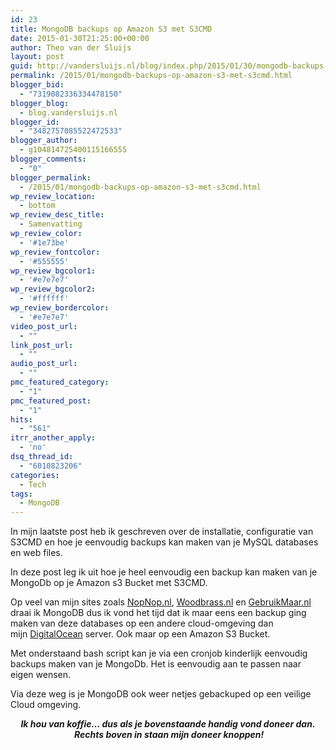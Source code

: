 ```yaml
---
id: 23
title: MongoDB backups op Amazon S3 met S3CMD
date: 2015-01-30T21:25:00+00:00
author: Theo van der Sluijs
layout: post
guid: http://vandersluijs.nl/blog/index.php/2015/01/30/mongodb-backups-op-amazon-s3-met-s3cmd/
permalink: /2015/01/mongodb-backups-op-amazon-s3-met-s3cmd.html
blogger_bid:
  - "7319082336334478150"
blogger_blog:
  - blog.vandersluijs.nl
blogger_id:
  - "3482757085522472533"
blogger_author:
  - g104814725400115166555
blogger_comments:
  - "0"
blogger_permalink:
  - /2015/01/mongodb-backups-op-amazon-s3-met-s3cmd.html
wp_review_location:
  - bottom
wp_review_desc_title:
  - Samenvatting
wp_review_color:
  - '#1e73be'
wp_review_fontcolor:
  - '#555555'
wp_review_bgcolor1:
  - '#e7e7e7'
wp_review_bgcolor2:
  - '#ffffff'
wp_review_bordercolor:
  - '#e7e7e7'
video_post_url:
  - ""
link_post_url:
  - ""
audio_post_url:
  - ""
pmc_featured_category:
  - "1"
pmc_featured_post:
  - "1"
hits:
  - "561"
itrr_another_apply:
  - 'no'
dsq_thread_id:
  - "6010823206"
categories:
  - Tech
tags:
  - MongoDB
---
```

In mijn laatste post heb ik geschreven over de installatie, configuratie van S3CMD en hoe je eenvoudig backups kan maken van je MySQL databases en web files.

In deze post leg ik uit hoe je heel eenvoudig een backup kan maken van je MongoDb op je Amazon s3 Bucket met S3CMD.
  
<!--more-->

Op veel van mijn sites zoals [NopNop.nl](http://www.nopnop.nl/), [Woodbrass.nl](http://www.woodbrass.nl/) en [GebruikMaar.nl](http://www.gebruikmaar.nl/) draai ik MongoDB dus ik vond het tijd dat ik maar eens een backup ging maken van deze databases op een andere cloud-omgeving dan mijn&nbsp;<a data-cke-saved-href="https://www.digitalocean.com/?refcode=38909179d2dc" href="https://www.digitalocean.com/?refcode=38909179d2dc">DigitalOcean</a>&nbsp;server. Ook maar op een Amazon S3 Bucket.

Met onderstaand bash script kan je via een cronjob kinderlijk eenvoudig backups maken van je MongoDb. Het is eenvoudig aan te passen naar eigen wensen.

Via deze weg is je MongoDB ook weer netjes gebackuped op een veilige Cloud omgeving.
  


<div style="text-align: center;">
  <b><i>Ik hou van koffie&#8230; dus als je bovenstaande handig vond doneer dan.</i></b>
</div>

<div style="text-align: center;">
  <b><i>&nbsp;Rechts boven in staan mijn doneer knoppen!</i></b>
</div>